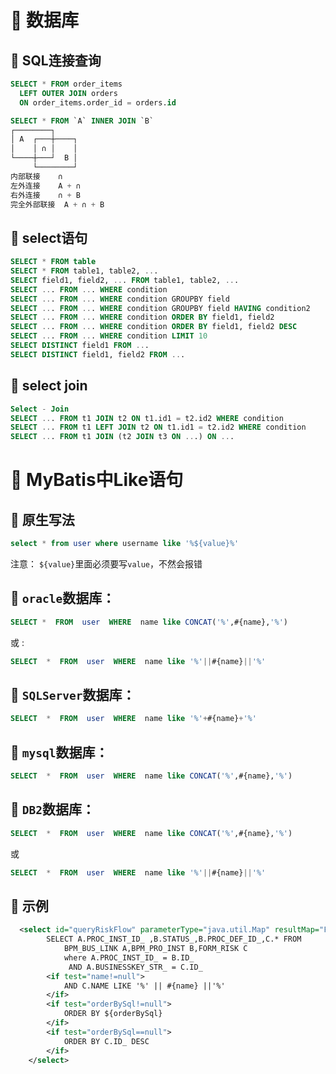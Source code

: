 # :shaved_ice: 数据库
## :car: SQL连接查询
```sql
SELECT * FROM order_items 
  LEFT OUTER JOIN orders 
  ON order_items.order_id = orders.id
```

```sql
SELECT * FROM `A` INNER JOIN `B`
┌────────┐
│ A  ┌───┼────┐
│    │ ∩ │    │
└────┼───┘  B │
     └────────┘
内部联接	∩
左外连接	A + ∩
右外连接	∩ + B
完全外部联接	A + ∩ + B
```

## :car: select语句
```sql
SELECT * FROM table
SELECT * FROM table1, table2, ...
SELECT field1, field2, ... FROM table1, table2, ...
SELECT ... FROM ... WHERE condition
SELECT ... FROM ... WHERE condition GROUPBY field
SELECT ... FROM ... WHERE condition GROUPBY field HAVING condition2
SELECT ... FROM ... WHERE condition ORDER BY field1, field2
SELECT ... FROM ... WHERE condition ORDER BY field1, field2 DESC
SELECT ... FROM ... WHERE condition LIMIT 10
SELECT DISTINCT field1 FROM ...
SELECT DISTINCT field1, field2 FROM ...
```

## :car: select join
```sql
Select - Join
SELECT ... FROM t1 JOIN t2 ON t1.id1 = t2.id2 WHERE condition
SELECT ... FROM t1 LEFT JOIN t2 ON t1.id1 = t2.id2 WHERE condition
SELECT ... FROM t1 JOIN (t2 JOIN t3 ON ...) ON ...
```

# :shaved_ice: MyBatis中Like语句

## :car: 原生写法

```sql
select * from user where username like '%${value}%'
```

注意： 
    `${value}`里面必须要写`value`，不然会报错

## :car: `oracle`数据库：

```sql
SELECT *  FROM  user  WHERE  name like CONCAT('%',#{name},'%')  
```

或 :

```sql
SELECT  *  FROM  user  WHERE  name like '%'||#{name}||'%'  
```

## :car: `SQLServer`数据库：

```sql
SELECT  *  FROM  user  WHERE  name like '%'+#{name}+'%'  
```

## :car: `mysql`数据库：

```sql
SELECT  *  FROM  user  WHERE  name like CONCAT('%',#{name},'%')  
```

## :car: `DB2`数据库：

```sql
SELECT  *  FROM  user  WHERE  name like CONCAT('%',#{name},'%')  
```

或

```sql
SELECT  *  FROM  user  WHERE  name like '%'||#{name}||'%'  
```

## :car: 示例

```xml
  <select id="queryRiskFlow" parameterType="java.util.Map" resultMap="FormRiskVo">
        SELECT A.PROC_INST_ID_ ,B.STATUS_,B.PROC_DEF_ID_,C.* FROM
            BPM_BUS_LINK A,BPM_PRO_INST B,FORM_RISK C
            where A.PROC_INST_ID_ = B.ID_
             AND A.BUSINESSKEY_STR_ = C.ID_
        <if test="name!=null">
            AND C.NAME LIKE '%' || #{name} ||'%'
        </if>
        <if test="orderBySql!=null">
            ORDER BY ${orderBySql}
        </if>
        <if test="orderBySql==null">
            ORDER BY C.ID_ DESC
        </if>
    </select>
```

